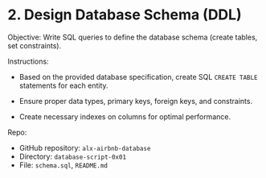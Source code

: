 # 2. Design Database Schema (DDL)

Objective: Write SQL queries to define the database schema (create tables, set constraints).

Instructions:

- Based on the provided database specification, create SQL `CREATE TABLE` statements for each entity.

- Ensure proper data types, primary keys, foreign keys, and constraints.

- Create necessary indexes on columns for optimal performance.

Repo:

- GitHub repository: `alx-airbnb-database`
- Directory: `database-script-0x01`
- File: `schema.sql`, `README.md`

